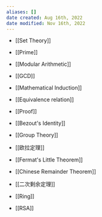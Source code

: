 ```yaml
---
aliases: []
date created: Aug 16th, 2022
date modified: Nov 16th, 2022
---
```

- [[Set Theory]]
- [[Prime]]
- [[Modular Arithmetic]]
- [[GCD]]
- [[Mathematical Induction]]
- [[Equivalence relation]]
- [[Proof]]
- [[Bezout's Identity]]
- [[Group Theory]]
- [[欧拉定理]]
- [[Fermat's Little Theorem]]
- [[Chinese Remainder Theorem]]
- [[二次剩余定理]]
- [[Ring]]

- [[RSA]]
